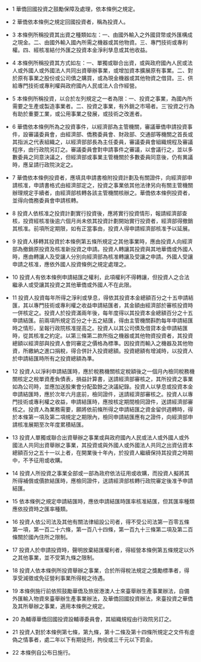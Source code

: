 * 1 華僑回國投資之鼓勵保障及處理，依本條例之規定。

* 2 華僑依本條例之規定回國投資者，稱為投資人。

* 3 本條例所稱投資其出資之種類如左：一、由國外輸入之外國貸幣或外匯構成之現金。二、由國外輸入國內所需之機器或其他物資。三、專門技術或專利權。四、經核准結付外匯之投資本金淨利孳息或其他收益。

* 4 本條例所稱投資其方式如左：一、單獨或聯合出資，或與政府國內人民或法人或外國人或外國法人共同出資舉辦事業，或增加資本擴展原有事業。二、對於原有事業之股份或公司債之購買，或為現金機器或其他物資之借貸。三、供給專門技術或專利權與政府國內人民或法人合作經營。

* 5 本條例所稱投資，以合於左列規定之一者為限：一、投資之事業，為國內所需要之生產或製造事業者。二、投資之事業，有外銷之市場者。三‵投資之行為有助於重要工業，或公用事業之發展，或技術之改進者。

* 6 華僑依本條例所為之投資事件，以經濟部為主管機關，審議華僑申請投資事件，設審議委員會，由經濟部、僑務委員會、財政部、交通部等機關之首長或其指派之代表組織之，以經濟部部長為主任委員，審議委員會組織規程及審議程序，由行政院另訂之。審議委員會對申請事件之審議，以會議行之，並以多數委員之同意決議之，但經濟部或事業主管機關於多數委員同意後，仍有異議時，應呈請行政院決定之。

* 7 華僑依本條例投資者，應填具申請書檢附投資計劃及有關證件，向經濟部申請核准，申請書格式由經濟部定之，投資之事業依其他法律另向有關主管機關辦理規定手續者，由經濟部核轉各該主管機關核辦之。華僑依本條例投資者，並得向僑務委員會申請核轉。

* 8 投資人依核准之投資計劃實行投資後，應將實行投資情形，報請經濟部查核，投資經核准後逾六個月尚未依其投資計劃開始實行投資者，經濟部得撤銷其核准。前項所定期限，如有正當事由，投資人得申請經濟部核准予以延展。

* 9 投資人移轉其投資於本條例第五條所規定之其他事業時，應由投資人向經濟部為撤銷原投資及核准新投資之申請。投資人轉讓其投資與其地華僑或外國人時，應由轉讓人及受讓人分別向經濟部為核准轉讓及受讓之申請。外國人受讓申請之核准，應依外國人投資條例之規定處理之。

* 10 投資人有依本條例申請結匯之權利，此項權利不得轉讓，但投資人之合法繼承人或受讓其投資之其他華僑或外國人不在此限。

* 11 投資人投資每年所得之淨利或孳息，得依其投資本金總額百分之十五申請結匯，其以專門技術或專利權之收益申請結匯者，其金額由經濟部於審核投資時一併核定之。投資人於投資滿兩年後，每年度得以其投資本金總額百分之十五申請結匯。前兩項所規定百分之十五之結匯，得由主管機關斟酌每年申請結匯時之情形，呈報行政院核准提高之。投資人以其公司債及借貸本金申請結匯時，從其核准之約定。以第三條第二款所指之機器或其他物資投資者，其投資總額以經濟部與投資人會同審定之價格為標準。因投資而輸入之機器及其他物資，所繳納之進口捐稅，得合併計入投資總額。投資總額有增減時，以投資人於申請結匯時所有之投資總額為準。

* 12 投資人以淨利申請結匯時，應於稅務機關核定稅額後之一個月內檢同稅務機關核定之稅單資產負債表，損益計算書，送請經濟部審核之，其所投資之事業如為公司時，並應加送股東會分配盈餘之決議紀錄。投資人以孳息或投資本金申請結匯時，應於次年六月底前，檢同證件，送請經濟部審核之。投資人以專門技術或專利權之收益，申請結匯時，應按核定期間檢同證件，送請經濟部審核之。投資人為業務需要，願將依前條所得之申請結匯之資金留供週轉時，得於本條第一項及第二項規定之期限內，檢同申請結匯應有之證件，向經濟部申請核准展期至次年度累積結匯。

* 13 投資人單獨或聯合出資舉辦之事業或與政府國內人民或法人或外國人或外國法人共同出資舉辦之事業，其投資或與外國人或外國法人共同之出資佔資本總額百分之五十一以上者，在開業後十年內，於投資人繼續保持其投資之時期中，不予征用或收購。

* 14 投資人所投資之事業全部或一部為政府依法征用或收購，而投資人擬將其所得補償或價款結匯時，應檢同證件，送請經濟部核轉行政院審定後准予申請結匯。

* 15 依本條例之規定申請結匯時，應依申請結匯時匯率核准結匯，但其匯率種類應依投資時之匯率種類。

* 16 投資人依公司法及其他有關法律組設公司者，得不受公司法第一百零五條第一項，第一百二十六條，第一百八十四條，第一百九十三條第二項及第二百條關於國內住所之限制。

* 17 投資人於申請投資時，聲明放棄結匯權利者，得經營本條例第五條規定以外之其他事業，並不受第九條之限制。

* 18 投資人依本條例所投資舉辦之事業，合於所得稅法規定之獎勵標準者，得享受減徵或免征營利事業所得稅之待遇。

* 19 本條例施行前依照鼓勵華僑及旅居港澳人士來臺舉辦生產事業辦法，自備外匯輸入物資來臺舉辦生產事業辦法，及華僑回國投資辦法，來臺投資之華僑及其所舉辦之事業，適用本條例之規定。

* 20 為輔導華僑回國投資設輔導委員會，其組織規程由行政院另訂之。

* 21 投資人對於本條例第七條，第九條，第十二條及第十四條所規定之文件有虛偽之情事者，處二年以下有期徒刑，拘役或三千元以下罰金。

* 22 本條例自公布日施行。

